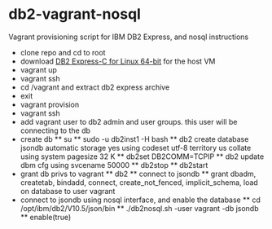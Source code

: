 db2-vagrant-nosql
=================

Vagrant provisioning script for IBM DB2 Express, and nosql instructions

* clone repo and cd to root
* download [DB2 Express-C for Linux 64-bit](http://www-01.ibm.com/software/data/db2/express-c/download.html) for the host VM
* vagrant up
* vagrant ssh
* cd /vagrant and extract db2 express archive
* exit
* vagrant provision
* vagrant ssh
* add vagrant user to db2 admin and user groups. this user will be connecting to the db
* create db
** su
** sudo -u db2inst1 -H bash
** db2 create database jsondb automatic storage yes using codeset utf-8 territory us collate using system pagesize 32 K
** db2set DB2COMM=TCPIP
** db2 update dbm cfg using svcename 50000
** db2stop
** db2start
* grant db privs to vagrant
** db2
** connect to jsondb
** grant dbadm, createtab, bindadd, connect, create_not_fenced, implicit_schema, load on database to user vagrant
* connect to jsondb using nosql interface, and enable the database
** cd /opt/ibm/db2/V10.5/json/bin
** ./db2nosql.sh -user vagrant -db jsondb
** enable(true)
